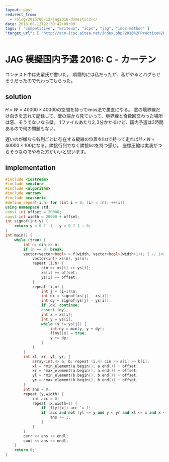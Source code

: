 ```yaml
---
layout: post
redirect_from:
  - /blog/2016/06/12/jag2016-domestic2-c/
date: 2016-06-12T22:30:42+09:00
tags: [ "competitive", "writeup", "icpc", "jag", "imos-method" ]
"target_url": [ "http://acm-icpc.aitea.net/index.php?2016%2FPractice%2F%E6%A8%A1%E6%93%AC%E5%9B%BD%E5%86%85%E4%BA%88%E9%81%B8B" ]
---
```


# JAG 模擬国内予選 2016: C - カーテン

コンテスト中は先輩氏が書いた。
順番的には私だったが、私がやるとバグらせそうだったので代わってもらった。

## solution

$H \times W = 40000 \times 40000$の空間を持ってimos法で愚直にやる。
窓の境界線だけ向きを忘れて記録して、壁の端から見ていって、境界線と奇数回交わった場所は窓、そうでないなら壁。
$1$ファイルあたり$2,3$分かかるけど、国内予選は$3$時間あるので何の問題もない。

遅いのが嫌なら各列ごとに存在する縦線の位置をlistで持って走れば$H \times N = 40000 \times 100$になる。隣接行列でなく隣接listを持つ感じ。
座標圧縮は実装がつらそうなのでやめた方がいいと思います。

## implementation

``` c++
#include <iostream>
#include <vector>
#include <algorithm>
#include <array>
#include <cassert>
#define repeat(i,n) for (int i = 0; (i) < (n); ++(i))
using namespace std;
const int offset = 20000;
const int width = 20000 + offset;
int signof(int y) {
    return y < 0 ? -1 : y > 0 ? 1 : 0;
}
int main() {
    while (true) {
        int n; cin >> n;
        if (n == 0) break;
        vector<vector<bool> > f(width, vector<bool>(width+1)); { // imos
            vector<int> xs(n), ys(n);
            repeat (i,n) {
                cin >> xs[i] >> ys[i];
                xs[i] += offset;
                ys[i] += offset;
            }
            repeat (i,n) {
                int j = (i+1)%n;
                int dx = signof(xs[j] - xs[i]);
                int dy = signof(ys[j] - ys[i]);
                if (dx) continue;
                assert (dy);
                int x = xs[i];
                int y = ys[i];
                while (y != ys[j]) {
                    int ny = min(y, y + dy);
                    f[ny][x] = true;
                    y += dy;
                }
            }
        }
        int xl, xr, yl, yr; {
            array<int,4> a, b; repeat (i,4) cin >> a[i] >> b[i];
            xl = *min_element(a.begin(), a.end()) + offset;
            xr = *max_element(a.begin(), a.end()) + offset;
            yl = *min_element(b.begin(), b.end()) + offset;
            yr = *max_element(b.begin(), b.end()) + offset;
        }
        int ans = 0;
        repeat (y,width) {
            int acc = 0;
            repeat (x,width+1) {
                if (f[y][x]) acc ^= 1;
                if (acc and not (yl <= y and y < yr and xl <= x and x < xr)) { // not covered with the curtain
                    ans += 1;
                }
            }
        }
        cerr << ans << endl;
        cout << ans << endl;
    }
    return 0;
}
```
